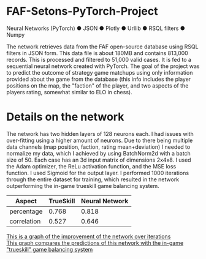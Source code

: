 # FAF-Setons-PyTorch-Project
Neural Networks (PyTorch) ● JSON ● Plotly ● Urllib ● RSQL filters ● Numpy


The network retrieves data from the FAF open-source database using RSQL filters in JSON form. This data file is about 180MB and contains 813,000 records. This is processed and filtered to 51,000 valid cases. It is fed to a sequential neural network created with PyTorch. The goal of the project was to predict the outcome of strategy game matchups using only information provided about the game from the database (this info includes the player positions on the map, the "faction" of the player, and two aspects of the players rating, somewhat similar to ELO in chess). 

# Details on the network
The network has two hidden layers of 128 neurons each. I had issues with over-fitting using a higher amount of neurons. Due to there being multiple data channels (map position, faction, rating mean+deviation) I needed to normalize my data, which I achieved by using BatchNorm2d with a batch size of 50. Each case has an 3d input matrix of dimensions 2x4x8. I used the Adam optimizer, the ReLu activation function, and the MSE loss function. I used Sigmoid for the output layer. I performed 1000 iterations through the entire dataset for training, which resulted in the network outperforming the in-game trueskill game balancing system. 

| Aspect      | TrueSkill | Neural Network |
| ----------- | --------- | -------------- |
| percentage  | 0.768     | 0.818          |
| correlation | 0.527     | 0.646          |


[This is a graph of the improvement of the network over iterations](https://plot.ly/~bsse/29)  
[This graph compares the predictions of this network with the in-game "trueskill" game balancing system](https://plot.ly/~bsse/29)
